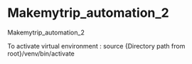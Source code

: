 # Makemytrip_automation_2
Makemytrip_automation_2

To activate virtual environment : 
source {Directory path from root}/venv/bin/activate
